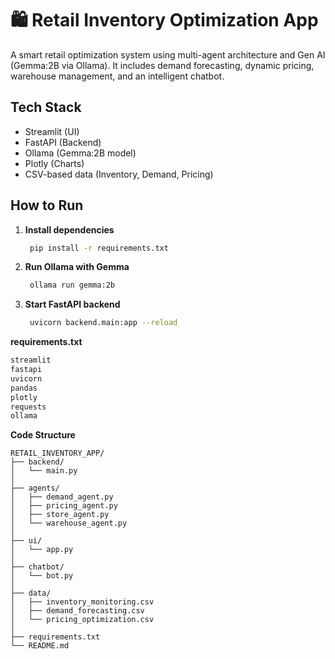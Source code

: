 # 🛍️ Retail Inventory Optimization App

A smart retail optimization system using multi-agent architecture and Gen AI (Gemma:2B via Ollama). It includes demand forecasting, dynamic pricing, warehouse management, and an intelligent chatbot.

## Tech Stack
- Streamlit (UI)
- FastAPI (Backend)
- Ollama (Gemma:2B model)
- Plotly (Charts)
- CSV-based data (Inventory, Demand, Pricing)

## How to Run

1. **Install dependencies**
   ```bash
    pip install -r requirements.txt

2. **Run Ollama with Gemma**
   ```bash
    ollama run gemma:2b

3. **Start FastAPI backend**
   ```bash
    uvicorn backend.main:app --reload

**requirements.txt**
```bash
streamlit
fastapi
uvicorn
pandas
plotly
requests
ollama
```

**Code Structure**
```
RETAIL_INVENTORY_APP/
├── backend/
│   └── main.py                 
│
├── agents/
│   ├── demand_agent.py
│   ├── pricing_agent.py
│   ├── store_agent.py
│   └── warehouse_agent.py
│
├── ui/
│   └── app.py                 
│
├── chatbot/
│   └── bot.py                  
│
├── data/
│   ├── inventory_monitoring.csv
│   ├── demand_forecasting.csv
│   └── pricing_optimization.csv
│
├── requirements.txt
└── README.md
```








